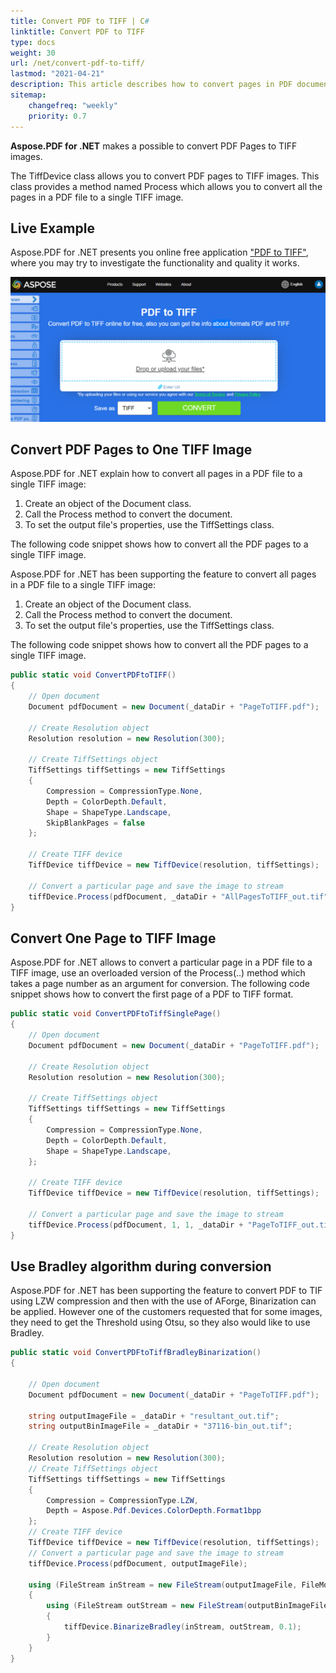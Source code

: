 ```yaml
---
title: Convert PDF to TIFF | C#
linktitle: Convert PDF to TIFF 
type: docs
weight: 30
url: /net/convert-pdf-to-tiff/
lastmod: "2021-04-21"
description: This article describes how to convert pages in PDF document into TIFF image. You will learn how to convert all or single pages to TIFF images with Aspose.PDF for .NET.
sitemap:
    changefreq: "weekly"
    priority: 0.7
---
```


**Aspose.PDF for .NET** makes a possible to convert PDF Pages to TIFF  images.

The TiffDevice class allows you to convert PDF pages to TIFF images. This class provides a method named Process which allows you to convert all the pages in a PDF file to a single TIFF image.

## Live Example

Aspose.PDF for .NET presents you online free application ["PDF to TIFF"](https://products.aspose.app/pdf/conversion/pdf-to-tiff), where you may try to investigate the functionality and quality it works.

[![C# PDF to TIFF](pdf_to_tiff.png)](https://products.aspose.app/pdf/conversion/pdf-to-tiff)

## Convert PDF Pages to One TIFF Image

Aspose.PDF for .NET explain how to convert all pages in a PDF file to a single TIFF image:

1. Create an object of the Document class.
1. Call the Process method to convert the document.
1. To set the output file's properties, use the TiffSettings class.

The following code snippet shows how to convert all the PDF pages to a single TIFF image.

Aspose.PDF for .NET has been supporting the feature to convert all pages in a PDF file to a single TIFF image:

1. Create an object of the Document class.
1. Call the Process method to convert the document.
1. To set the output file's properties, use the TiffSettings class.

The following code snippet shows how to convert all the PDF pages to a single TIFF image.

```csharp
public static void ConvertPDFtoTIFF()
{
    // Open document
    Document pdfDocument = new Document(_dataDir + "PageToTIFF.pdf");

    // Create Resolution object
    Resolution resolution = new Resolution(300);

    // Create TiffSettings object
    TiffSettings tiffSettings = new TiffSettings
    {
        Compression = CompressionType.None,
        Depth = ColorDepth.Default,
        Shape = ShapeType.Landscape,
        SkipBlankPages = false
    };

    // Create TIFF device
    TiffDevice tiffDevice = new TiffDevice(resolution, tiffSettings);

    // Convert a particular page and save the image to stream
    tiffDevice.Process(pdfDocument, _dataDir + "AllPagesToTIFF_out.tif");
}
```

## Convert One Page to TIFF Image

Aspose.PDF for .NET allows to convert a particular page in a PDF file to a TIFF image, use an overloaded version of the Process(..) method which takes a page number as an argument for conversion. The following code snippet shows how to convert the first page of a PDF to TIFF format.

```csharp
public static void ConvertPDFtoTiffSinglePage()
{
    // Open document
    Document pdfDocument = new Document(_dataDir + "PageToTIFF.pdf");

    // Create Resolution object
    Resolution resolution = new Resolution(300);

    // Create TiffSettings object
    TiffSettings tiffSettings = new TiffSettings
    {
        Compression = CompressionType.None,
        Depth = ColorDepth.Default,
        Shape = ShapeType.Landscape,
    };

    // Create TIFF device
    TiffDevice tiffDevice = new TiffDevice(resolution, tiffSettings);

    // Convert a particular page and save the image to stream
    tiffDevice.Process(pdfDocument, 1, 1, _dataDir + "PageToTIFF_out.tif");
}
```

## Use Bradley algorithm during conversion

Aspose.PDF for .NET has been supporting the feature to convert PDF to TIF using LZW compression and then with the use of AForge, Binarization can be applied. However one of the customers requested that for some images, they need to get the Threshold using Otsu, so they also would like to use Bradley.

```csharp
public static void ConvertPDFtoTiffBradleyBinarization()
{

    // Open document
    Document pdfDocument = new Document(_dataDir + "PageToTIFF.pdf");

    string outputImageFile = _dataDir + "resultant_out.tif";
    string outputBinImageFile = _dataDir + "37116-bin_out.tif";

    // Create Resolution object
    Resolution resolution = new Resolution(300);
    // Create TiffSettings object
    TiffSettings tiffSettings = new TiffSettings
    {
        Compression = CompressionType.LZW,
        Depth = Aspose.Pdf.Devices.ColorDepth.Format1bpp
    };
    // Create TIFF device
    TiffDevice tiffDevice = new TiffDevice(resolution, tiffSettings);
    // Convert a particular page and save the image to stream
    tiffDevice.Process(pdfDocument, outputImageFile);

    using (FileStream inStream = new FileStream(outputImageFile, FileMode.Open))
    {
        using (FileStream outStream = new FileStream(outputBinImageFile, FileMode.Create))
        {
            tiffDevice.BinarizeBradley(inStream, outStream, 0.1);
        }
    }
}
```
